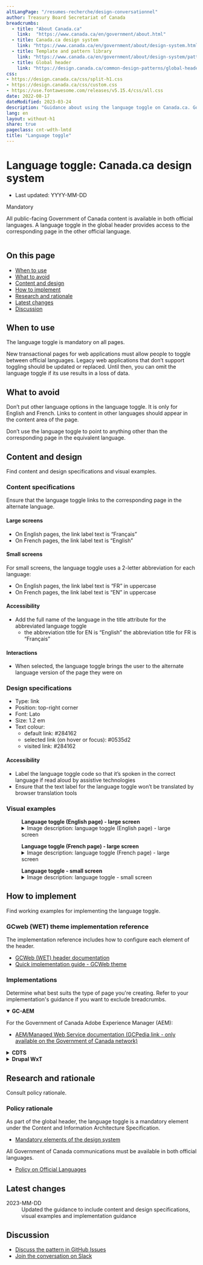```yaml
---
altLangPage: "/resumes-recherche/design-conversationnel"
author: Treasury Board Secretariat of Canada
breadcrumbs:
  - title: "About Canada.ca"
    link:  "https://www.canada.ca/en/government/about.html"
  - title: Canada.ca design system
    link: "https://www.canada.ca/en/government/about/design-system.html"
  - title: Template and pattern library
    link: "https://www.canada.ca/en/government/about/design-system/pattern-library.html"    
  - title: Global header
    link: "https://design.canada.ca/common-design-patterns/global-header.html"    
css:
- https://design.canada.ca/css/split-h1.css
- https://design.canada.ca/css/custom.css
- https://use.fontawesome.com/releases/v5.15.4/css/all.css
date: 2022-08-17
dateModified: 2023-03-24
description: "Guidance about using the language toggle on Canada.ca. Government of Canada content is available in both official languages. A language toggle in the global header provides access to the corresponding page in the other official language."
lang: en
layout: without-h1
share: true
pageclass: cnt-wdth-lmtd
title: "Language toggle"
---
```

<h1 property="name" id="wb-cont" dir="ltr"><span class="stacked"><span>Language toggle</span>: <span>Canada.ca design system</span></span></h1>
<div class="row">
  <div class="col-md-12 pull-left">
    <ul class="list-inline small mrgn-bttm-sm" id="list-inline-desktop-only">
      <li class="mrgn-rght-lg"> Last updated: YYYY-MM-DD</li>
    </ul>
  </div>
</div>
<p><span class="label label-danger">Mandatory</span></p>
<p>All public-facing Government of Canada content is available in both official languages. A language toggle in the global header provides access to the corresponding page in the other official language.</p>
<div class="pattern-demo mrgn-tp-lg">
  <figure class="mrgn-bttm-sm"><img src="./images/lang-toggle-en.png" class="img-responsive" alt=""></figure>
</div>
<section>
  <h2>On this page</h2>
  <ul>
    <li><a href="#when">When to use</a></li>
    <li><a href="#avoid">What to avoid</a></li>
    <li><a href="#content">Content and design</a></li>
    <li><a href="#implementation">How to implement</a></li>
    <li><a href="#research">Research and rationale</a></li>
    <li><a href="#changes">Latest changes</a></li>
    <li><a href="#discussion">Discussion</a></li>
  </ul>
</section>
<h2 id="when">When to use</h2>
<p>The language toggle is mandatory on all pages.</p>
<p>New transactional pages for web applications must allow people to toggle between official languages. Legacy web applications that don’t support toggling should be updated or replaced. Until then, you can omit the language toggle if its use results in a loss of data.</p>
<h2 id="avoid">What to avoid</h2>
<p>Don’t put other language options in the language toggle. It is only for English and French. Links to content in other languages should appear in the content area of the page.</p>
<p>Don’t use the language toggle to point to anything other than the corresponding page in the equivalent language.</p>
<h2 id="content">Content and design</h2>
<p>Find content and design specifications and visual examples.</p>
<h3>Content specifications</h3>
<p>Ensure that the language toggle links to the corresponding page in the alternate language.</p>
<h4>Large screens</h4>
<ul>
  <li>On English pages, the link label text is “Français”</li>
  <li>On French pages, the link label text is “English”</li>
</ul>
<h4>Small screens</h4>
<p>For small screens, the language toggle uses a 2-letter abbreviation for each language:</p>
<ul>
  <li>On English pages, the link label text is “FR” in uppercase</li>
  <li>On French pages, the link label text is “EN” in uppercase</li>
</ul>
<h4>Accessibility</h4>
<ul>
  <li>Add the full name of the language in the title attribute for the abbreviated language toggle
    <ul>
      <li>the abbreviation title for EN is “English” 
        the abbreviation title for FR is “Français”</li>
    </ul>
  </li>
</ul>
<h4>Interactions</h4>
<ul>
  <li>When selected, the language toggle brings the user to the alternate language version of the page they were on</li>
</ul>
<h3>Design specifications</h3>
<ul>
  <li>Type: link</li>
  <li>Position: top-right corner</li>
  <li>Font: Lato</li>
  <li>Size: 1.2 em</li>
  <li>Text colour:
    <ul>
      <li>default link: #284162</li>
      <li>selected link (on hover or focus): #0535d2</li>
      <li>visited link: #284162</li>
    </ul>
  </li>
</ul>
<h4>Accessibility</h4>
<ul>
  <li>Label the language toggle code so that it’s spoken in the correct language if read aloud by assistive technologies</li>
  <li>Ensure that the text label for the language toggle won’t be translated by browser translation tools</li>
</ul>
<h3>Visual examples</h3>
<div class="pattern-demo mrgn-tp-lg">
  <figure>
    <figcaption><b>Language toggle (English page) - large screen</b></figcaption>
    <img src="./images/lang-toggle-en.png" class="img-responsive" alt="">
    <details class="mrgn-tp-md">
      <summary class="wb-toggle small" data-toggle="{&quot;print&quot;:&quot;on&quot;}">Image description: language toggle (English page) - large screen</summary>
      <p class="mrgn-tp-lg">Standard header of an English Canada.ca page with a highlight of the linked word Français in the top-right corner</p>
    </details>
  </figure>
</div>
<div class="pattern-demo mrgn-tp-lg">
  <figure>
    <figcaption><b>Language toggle (French page) - large screen</b></figcaption>
    <img src="./images/lang-toggle-fr.png" class="img-responsive" alt="">
    <details class="mrgn-tp-md">
      <summary class="wb-toggle small" data-toggle="{&quot;print&quot;:&quot;on&quot;}">Image description: language toggle (French page) - large screen</summary>
      <p class="mrgn-tp-lg">tandard header of a French Canada.ca page with a highlight of the linked word English in the top-right corner</p>
    </details>
  </figure>
</div>
<div class="pattern-demo mrgn-tp-lg">
  <figure>
    <figcaption><b>Language toggle - small screen</b></figcaption>
    <img src="./images/lang-toggle-small-en.png" class="img-responsive" alt="">
    <details class="mrgn-tp-md">
      <summary class="wb-toggle small" data-toggle="{&quot;print&quot;:&quot;on&quot;}">Image description: language toggle - small screen</summary>
      <p class="mrgn-tp-lg">Standard header of an English Canada.ca page with a highlight of the linked abbreviation FR in the top-right corner</p>
    </details>
  </figure>
</div>
<h2 id="implementation">How to implement</h2>
<p>Find working examples for implementing the language toggle.</p>
<h3>GCweb (WET) theme implementation reference</h3>
<p>The implementation reference includes how to configure each element of the header.</p>
<ul>
  <li><a href="https://wet-boew.github.io/GCWeb/sites/header/header-docs-en.html">GCWeb (WET) header documentation</a></li>
  <li><a href="https://wet-boew.github.io/GCWeb/docs/implementing-en.html">Quick implementation guide - GCWeb theme</a></li>
</ul>
<h3>Implementations</h3>
<p>Determine what best suits the type of page you're creating. Refer to your implementation's guidance if you want to exclude breadcrumbs.</p>
<div class="row">
  <div class="col-md-8">
    <div class="wb-tabs mrgn-tp-lg">
      <div class="tabpanels">
        <details id="004" open="open">
          <summary><strong>GC-AEM</strong></summary>
          <p class="mrgn-tp-lg">For the Government of Canada Adobe Experience Manager (AEM):</p>
          <ul>
            <li><a href="https://www.gcpedia.gc.ca/wiki/AEM_GC-specific_Documentation_6.5">AEM/Managed Web Service documentation (GCPedia link - only available on the Government of Canada network)</a></li>
          </ul>
        </details>
        <details id="005">
          <summary><strong>CDTS</strong></summary>
          <p class="mrgn-tp-lg">For the Centrally Deployed Templates Solution (CDTS):</p>
          <ul>
            <li><a href="https://cdts.service.canada.ca/app/cls/WET/gcweb/v4_0_47/cdts/samples/breadcrumbs-en.html">Breadcrumbs - CDTS documentation </a></li>
            <li><a href="https://cenw-wscoe.github.io/sgdc-cdts/docs/index-en.html">CDTS documentation</a></li>
          </ul>
        </details>
        <details id="006">
          <summary><strong>Drupal WxT</strong></summary>
          <p class="mrgn-tp-lg">For Drupal WxT:</p>
          <ul>
            <li><a href="https://drupalwxt.github.io/en/">Drupal WxT documentation</a></li>
          </ul>
        </details>
      </div>
    </div>
  </div>
</div>
<div class="cnt-wdth-lmtd">
  <h2 id="research">Research and rationale</h2>
  <p>Consult policy rationale.</p>
  <h3>Policy rationale</h3>
  <p>As part of the global header, the language toggle is a mandatory element under the Content and Information Architecture Specification.</p>
  <ul>
    <li><a href="https://www.canada.ca/en/treasury-board-secretariat/services/government-communications/canada-content-information-architecture-specification/mandatory-elements.html">Mandatory elements of the design system</a></li>
  </ul>
  <p>All Government of Canada communications must be available in both official languages.</p>
  <ul>
    <li><a href="https://www.tbs-sct.canada.ca/pol/doc-eng.aspx?id=26160">Policy on Official Languages</a></li>
  </ul>
  <h2 id="changes">Latest changes</h2>
  <dl class="dl-horizontal">
    <dt>
      <time datetime="2023-MM-DD" class="link-muted">2023-MM-DD</time>
    </dt>
    <dd>Updated the guidance to include content and design specifications, visual examples and implementation guidance</dd>
  </dl>
  <h2 id="discussion">Discussion</h2>
  <ul>
    <li><a href="https://github.com/canada-ca/design-system/issues">Discuss the pattern in GitHub Issues</a></li>
    <li><a href="http://design-GC-conception.slack.com">Join the conversation on Slack</a></li>
  </ul>
</div>
